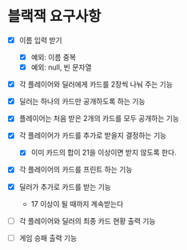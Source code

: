 # 블랙잭 요구사항

- [x] 이름 입력 받기
	- [x] 예외: 이름 중복
	- [x] 예외: null, 빈 문자열
- [x] 각 플레이어와 딜러에게 카드를 2장씩 나눠 주는 기능
- [x] 딜러는 하나의 카드만 공개하도록 하는 기능
- [x] 플레이어는 처음 받은 2개의 카드를 모두 공개하는 기능
- [x] 각 플레이어가 카드를 추가로 받을지 결정하는 기능
	- [x] 이미 카드의 합이 21을 이상이면 받지 않도록 한다.
- [x] 각 플레이어의 카드를 프린트 하는 기능
- [x] 딜러가 추가로 카드를 받는 기능
	- 17 이상이 될 때까지 계속받는다

- [ ] 각 플레이어와 딜러의 최종 카드 현황 출력 기능
- [ ] 게임 승패 출력 기능
